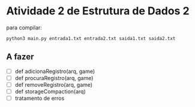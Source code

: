 # Atividade 2 de Estrutura de Dados 2
para compilar:
```
python3 main.py entrada1.txt entrada2.txt saida1.txt saida2.txt
```
## A fazer
  -[ ] def adicionaRegistro(arq, game)
  -[ ] def procuraRegistro(arq, game)
  -[ ] def removeRegistro(arq, game)
  -[ ] def storageCompaction(arq)
  -[ ] tratamento de erros

